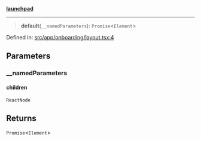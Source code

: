 [**launchpad**](index.md)

***

> **default**(`__namedParameters`): `Promise`\<`Element`\>

Defined in: [src/app/onboarding/layout.tsx:4](https://github.com/victorbratov/launchpad/blob/2fb5c03d3b8a4ead86d4ea12df9db7edc90ac88e/src/app/onboarding/layout.tsx#L4)

## Parameters

### \_\_namedParameters

#### children

`ReactNode`

## Returns

`Promise`\<`Element`\>
